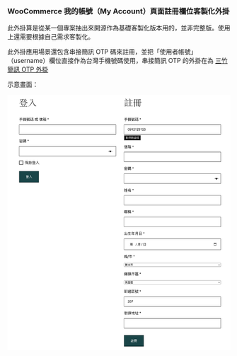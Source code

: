 ### WooCommerce 我的帳號（My Account）頁面註冊欄位客製化外掛

此外掛算是從某一個專案抽出來開源作為基礎客製化版本用的，並非完整版。使用上還需要根據自己需求客製化。

此外掛應用場景還包含串接簡訊 OTP 碼來註冊，並把「使用者帳號」（username）欄位直接作為台灣手機號碼使用，串接簡訊 OTP 的外掛在為 [三竹簡訊 OTP 外掛](https://github.com/nczz/mxp-mitake-sms-otp)

示意畫面：

![](snapshot.png)

